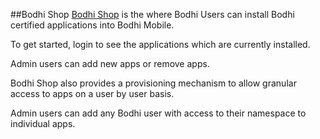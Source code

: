 ##Bodhi Shop
[Bodhi Shop](http://tools.bodhi.space/shop) is the where Bodhi Users can install Bodhi certified applications into Bodhi Mobile.

To get started, login to see the applications which are currently installed.

Admin users can add new apps or remove apps.

Bodhi Shop also provides a provisioning mechanism to allow granular access to apps on a user by user basis.

Admin users can add any Bodhi user with access to their namespace to individual apps.
